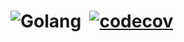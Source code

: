 # ![Golang](https://img.shields.io/badge/-Golang%20❤️-05122A?style=flat&logo=go&logoColor=white)&nbsp; [![codecov](https://codecov.io/gh/DimaKoz/spmon/graph/badge.svg?token=A3DEXD7H4W)](https://codecov.io/gh/DimaKoz/spmon)


